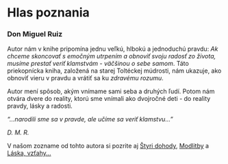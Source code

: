 Hlas poznania
=============

### Don Miguel Ruiz

Autor nám v knihe pripomína jednu veľkú, hlbokú a jednoduchú pravdu: *Ak chceme
skoncovať s emočným utrpením a obnoviť svoju radosť zo života, musíme prestať
veriť klamstvám - väčšinou o sebe samom*. Táto priekopnícka kniha, založená na
starej Toltéckej múdrosti, nám ukazuje, ako obnoviť vieru v pravdu a vrátiť sa
ku *zdravému rozumu*.

Autor mení spôsob, akým vnímame sami seba a druhých ľudí. Potom nám otvára dvere
do reality, ktorú sme vnímali ako dvojročné deti - do reality pravdy, lásky a
radosti.

*“…narodili sme sa v pravde, ale učíme sa veriť klamstvu…”*

*D. M. R.*

V našom zozname od tohto autora si pozrite aj [Štyri
dohody](../knihy/ctyri-dohody),
[Modlitby](../knihy/modlitby) a [Láska,
vzťahy…](../knihy/laska)

